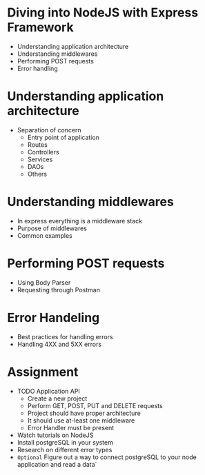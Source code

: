 # Diving into NodeJS with Express Framework
  - Understanding application architecture
  - Understanding middlewares
  - Performing POST requests
  - Error handling

# Understanding application architecture
  - Separation of concern
    - Entry point of application
    - Routes
    - Controllers
    - Services
    - DAOs
    - Others

# Understanding middlewares
  - In express everything is a middleware stack
  - Purpose of middlewares
  - Common examples

# Performing POST requests
  - Using Body Parser
  - Requesting through Postman

# Error Handeling
  - Best practices for handling errors
  - Handling 4XX and 5XX errors

# Assignment
  - TODO Application API
    - Create a new project
    - Perform GET, POST, PUT and DELETE requests
    - Project should have proper architecture
    - It should use at-least one middleware
    - Error Handler must be present
  - Watch tutorials on NodeJS
  - Install postgreSQL in your system
  - Research on different error types
  - `Optional` Figure out a way to connect postgreSQL to your node application and read a data`
